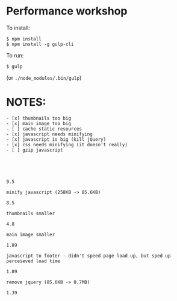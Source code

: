 # Performance workshop

To install:

```
$ npm install
$ npm install -g gulp-cli
```

To run:

```
$ gulp
```

(or `./node_modules/.bin/gulp`)

# NOTES:


```
- [x] thumbnails too big
- [x] main image too big
- [ ] cache static resources
- [x] javascript needs minifying
- [x] javascript is big (kill jQuery)
- [x] css needs minifying (it doesn't really)
- [ ] gzip javascript





9.5

minify javascript (258KB -> 85.6KB)

8.5

thumbnails smaller

4.8

main image smaller

1.89

javascript to footer - didn't speed page load up, but sped up perceieved load time

1.89

remove jquery (85.6KB -> 0.7MB)

1.39
```
